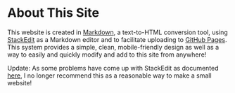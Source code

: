 # About This Site
This website is created in [Markdown](https://en.wikipedia.org/wiki/Markdown), a text-to-HTML conversion tool, using [StackEdit](https://stackedit.io/) as a Markdown editor and to facilitate uploading to [GitHub Pages](https://pages.github.com/). This system provides a simple, clean, mobile-friendly design as well as a way to easily and quickly modify and add to this site from anywhere!

Update: As some problems have come up with StackEdit as documented [here](https://github.com/benweet/stackedit/issues/1780), I no longer recommend this as a reasonable way to make a small website!
<!--stackedit_data:
eyJoaXN0b3J5IjpbMjA4ODk3NDksMzAxNjAwMDg5XX0=
-->
